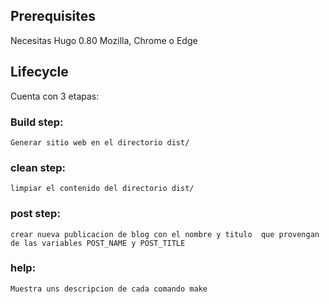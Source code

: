 ## Prerequisites
Necesitas Hugo 0.80
Mozilla, Chrome o Edge

## Lifecycle
Cuenta con 3 etapas:
### Build step:
    Generar sitio web en el directorio dist/

### clean step:
    limpiar el contenido del directorio dist/

### post step:
    crear nueva publicacion de blog con el nombre y titulo  que provengan de las variables POST_NAME y POST_TITLE

### help:
    Muestra uns descripcion de cada comando make
